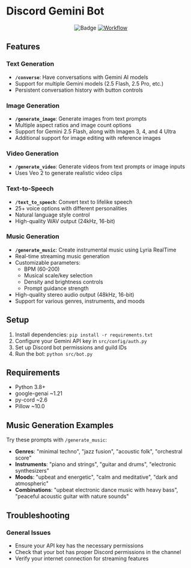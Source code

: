 # Discord Gemini Bot

<div align="center">

![Badge](https://hitscounter.dev/api/hit?url=https%3A%2F%2Fgithub.com%2Fjdmsharpe%2Fdiscord-gemini&label=discord-gemini&icon=github&color=%23198754&message=&style=flat&tz=UTC)
<a href="https://hub.docker.com/r/jsgreen152/discord-gemini" target="_blank" rel="noopener noreferrer">![Workflow](https://github.com/jdmsharpe/discord-gemini/actions/workflows/main.yml/badge.svg)</a>
  
</div>

## Features

### Text Generation
- **`/converse`**: Have conversations with Gemini AI models
- Support for multiple Gemini models (2.5 Flash, 2.5 Pro, etc.)
- Persistent conversation history with button controls

### Image Generation
- **`/generate_image`**: Generate images from text prompts
- Multiple aspect ratios and image count options
- Support for Gemini 2.5 Flash, along with Imagen 3, 4, and 4 Ultra
- Additional support for image editing with reference images

### Video Generation  
- **`/generate_video`**: Generate videos from text prompts or image inputs
- Uses Veo 2 to generate realistic video clips

### Text-to-Speech
- **`/text_to_speech`**: Convert text to lifelike speech
- 25+ voice options with different personalities
- Natural language style control
- High-quality WAV output (24kHz, 16-bit)

### Music Generation
- **`/generate_music`**: Create instrumental music using Lyria RealTime
- Real-time streaming music generation
- Customizable parameters:
  - BPM (60-200)
  - Musical scale/key selection
  - Density and brightness controls
  - Prompt guidance strength
- High-quality stereo audio output (48kHz, 16-bit)
- Support for various genres, instruments, and moods

## Setup

1. Install dependencies: `pip install -r requirements.txt`
2. Configure your Gemini API key in `src/config/auth.py`
3. Set up Discord bot permissions and guild IDs
4. Run the bot: `python src/bot.py`

## Requirements

- Python 3.8+
- google-genai ~1.21
- py-cord ~2.6  
- Pillow ~10.0

## Music Generation Examples

Try these prompts with `/generate_music`:

- **Genres**: "minimal techno", "jazz fusion", "acoustic folk", "orchestral score"
- **Instruments**: "piano and strings", "guitar and drums", "electronic synthesizers"
- **Moods**: "upbeat and energetic", "calm and meditative", "dark and atmospheric"
- **Combinations**: "upbeat electronic dance music with heavy bass", "peaceful acoustic guitar with nature sounds"

## Troubleshooting

### General Issues
- Ensure your API key has the necessary permissions
- Check that your bot has proper Discord permissions in the channel
- Verify your internet connection for streaming features
